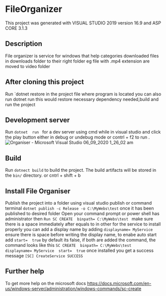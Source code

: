 # FileOrganizer
This project was generated with VISUAL STUDIO 2019 version 16.9 and ASP CORE 3.1.3


## Description
File organizer is service for windows that help categories downloaded files in downloads folder to their right folder eg file with .mp4 extension are moved to video folder


## After cloning this project

Run `dotnet restore in the project file where program is located you can also run dotnet run this would restore necessary dependency needed,build and run the project 




## Development server

Run `dotnet  run ` for a dev server using cmd while in visual studio and click the play button either in debug or undebug mode or contrl + f2 to run . 
![Organiser - Microsoft Visual Studio 06_09_2020 1_26_02 am](https://user-images.githubusercontent.com/54416255/92315634-5f5f1100-efe0-11ea-928d-03e1aa672e43.png)


## Build

Run `dotnect build` to build the project. The build artifacts will be stored in the `bin/` directory. or cntrl + shift  + b

## Install File Organiser
Publish the project into a folder using visual studio publish or command terminal `dotnet publish -c Release -o C:\MyWebs\test` once it has been published to desired folder 
Open your command prompt or power shell has administrator then `Run SC CREATE  binpath= C:\MyWebs\test ` make sure there is a space immediately after equals to in other for the service to install properly you can add a  display name by adding `displayname= MyService` ensure there is space before writing the display name, to enabe auto start add  `start=  true` by default its false, if both are added the command, the command looks like this `SC CREATE  binpath= C:\MyWebs\test  displayname= MyService  start=  true`  once installed 
you get a success message
`[SC] CreateService SUCCESS`
## Further help

To get more help on the microsoft docs https://docs.microsoft.com/en-us/windows-server/administration/windows-commands/sc-create
